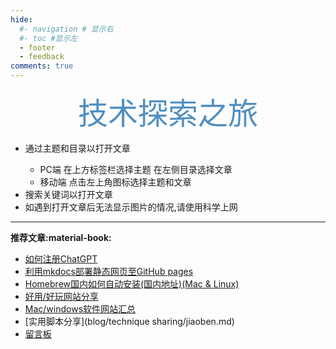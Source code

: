 ```yaml
---
hide:
  #- navigation # 显示右
  #- toc #显示左
  - footer
  - feedback
comments: true
---
```



 <center><font  color= #518FC1 size=7 >技术探索之旅</font></center>

  

<!-- ???+Note "$e^{i \pi}+1=0$ :octicons-heart-fill-24:{ .heart }" 
    - 只分享好玩有趣的东西~
    - 通过主题和目录以打开文章  
        - PC端 在上方标签栏选择主题 在左侧目录选择文章
        - 移动端 点击左上角图标选择主题和文章   

    - 搜索关键词以打开文章
    - 如遇到打开文章后无法显示图片的情况,请使用科学上网 -->
<link rel="stylesheet" href="https://cdn.staticfile.org/font-awesome/4.7.0/css/font-awesome.css">
<div id="rcorners2">
<div id="rcorners1" >
<i class="fa fa-calendar" style="font-size:100%"></i>
<b><span id="time"></span></b>

</div>
<ul>
  <li>通过主题和目录以打开文章</li>
      <ul>
        <li>PC端 在上方标签栏选择主题 在左侧目录选择文章</li>
        <li>移动端 点击左上角图标选择主题和文章</li>
      </ul>
  <li>搜索关键词以打开文章</li>
  <li>如遇到打开文章后无法显示图片的情况,请使用科学上网</li>
</ul>

</div>
  

***  

<strong>推荐文章:material-book:</strong>

  - [如何注册ChatGPT](develop/ChatGPT.md)
  - [利用mkdocs部署静态网页至GitHub pages](blog/Mkdocs/mkdocs1.md)
  - [Homebrew国内如何自动安装(国内地址)(Mac & Linux)](blog/Mac/homebrew.md)
  - [好用/好玩网站分享](blog/Webplay.md)
  - [Mac/windows软件网站汇总](blog/macsoft.md)
  - [实用脚本分享](blog/technique sharing/jiaoben.md)
  - [留言板](waline.md)






